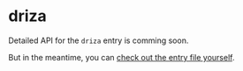 # driza

Detailed API for the `driza` entry is comming soon.

But in the meantime, you can [check out the entry file yourself](/src/runtime/index.ts).
